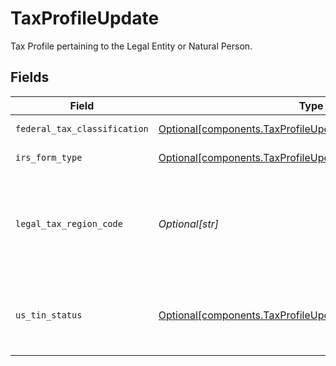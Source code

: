 # TaxProfileUpdate

Tax Profile pertaining to the Legal Entity or Natural Person.


## Fields

| Field                                                                                                                                | Type                                                                                                                                 | Required                                                                                                                             | Description                                                                                                                          | Example                                                                                                                              |
| ------------------------------------------------------------------------------------------------------------------------------------ | ------------------------------------------------------------------------------------------------------------------------------------ | ------------------------------------------------------------------------------------------------------------------------------------ | ------------------------------------------------------------------------------------------------------------------------------------ | ------------------------------------------------------------------------------------------------------------------------------------ |
| `federal_tax_classification`                                                                                                         | [Optional[components.TaxProfileUpdateFederalTaxClassification]](../../models/components/taxprofileupdatefederaltaxclassification.md) | :heavy_minus_sign:                                                                                                                   | Federal tax classification.                                                                                                          | C_CORPORATION                                                                                                                        |
| `irs_form_type`                                                                                                                      | [Optional[components.TaxProfileUpdateIrsFormType]](../../models/components/taxprofileupdateirsformtype.md)                           | :heavy_minus_sign:                                                                                                                   | IRS form type.                                                                                                                       | W_8                                                                                                                                  |
| `legal_tax_region_code`                                                                                                              | *Optional[str]*                                                                                                                      | :heavy_minus_sign:                                                                                                                   | Legal tax region must be "US" if provided W-9, otherwise must be a non-US country.                                                   | US                                                                                                                                   |
| `us_tin_status`                                                                                                                      | [Optional[components.TaxProfileUpdateUsTinStatus]](../../models/components/taxprofileupdateustinstatus.md)                           | :heavy_minus_sign:                                                                                                                   | United States Individual Taxpayer Identification Number (ITIN) status.                                                               | PASSING                                                                                                                              |
